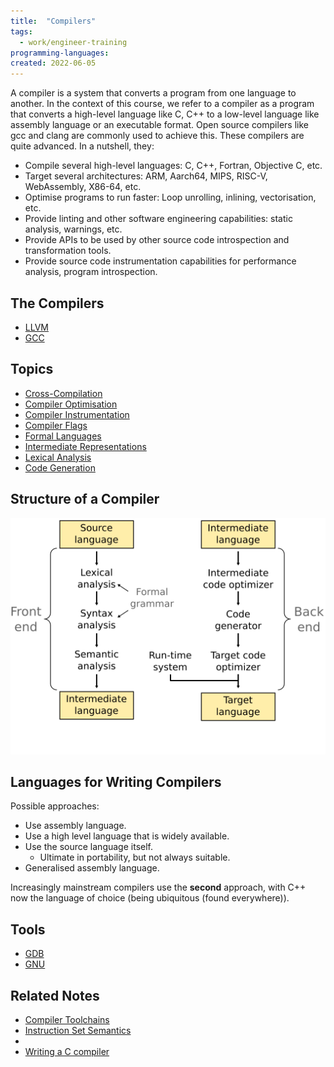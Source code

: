 ```yaml
---
title:  "Compilers"
tags:
  - work/engineer-training 
programming-languages:
created: 2022-06-05
---
```

A compiler is a system that converts a program from one language to another. In the context of this course, we refer to a compiler as a program that converts a high-level language like C, C++ to a low-level language like assembly language or an executable format. Open source compilers like gcc and clang are commonly used to achieve this. These compilers are quite advanced. In a nutshell, they:

- Compile several high-level languages: C, C++, Fortran, Objective C, etc.
- Target several architectures: ARM, Aarch64, MIPS, RISC-V, WebAssembly, X86-64, etc.
- Optimise programs to run faster: Loop unrolling, inlining, vectorisation, etc.
- Provide linting and other software engineering capabilities: static analysis, warnings, etc.
- Provide APIs to be used by other source code introspection and transformation tools.
- Provide source code instrumentation capabilities for performance analysis, program introspection.

## The Compilers
- [LLVM](notes/general/llvm.md)
- [GCC](notes/general/gcc.md)

## Topics
- [Cross-Compilation](notes/general/cross-compilation.md)
- [Compiler Optimisation](notes/private/work/compiler-optimisation.md)
- [Compiler Instrumentation](notes/general/compiler-instrumentation.md)
- [Compiler Flags](notes/general/compiler-flags.md)
- [Formal Languages](notes/general/formal-languages.md)
- [Intermediate Representations](notes/general/intermediate-representations.md)
- [Lexical Analysis](notes/general/lexical-analysis.md)
- [Code Generation](notes/private/work/code-generation.md)

## Structure of a Compiler
![compiler-structure](notes/images/compiler-structure.png)

## Languages for Writing Compilers
Possible approaches:

- Use assembly language.
- Use a high level language that is widely available.
- Use the source language itself.
    - Ultimate in portability, but not always suitable.
- Generalised assembly language.

Increasingly mainstream compilers use the **second** approach, with C++ now the language of choice (being ubiquitous (found everywhere)).

## Tools
- [GDB](notes/private/work/gdb.md)
- [GNU](notes/general/gnu.md)

## Related Notes
- [Compiler Toolchains](notes/private/work/compiler-toolchains.md)
- [Instruction Set Semantics](notes/general/instruction-set-semantics.md)
- [](notes/general/llvm.md#Online%20resources%7CLots%20of%20Online%20Resources)
- [Writing a C compiler](https://norasandler.com/2017/11/29/Write-a-Compiler.html)
